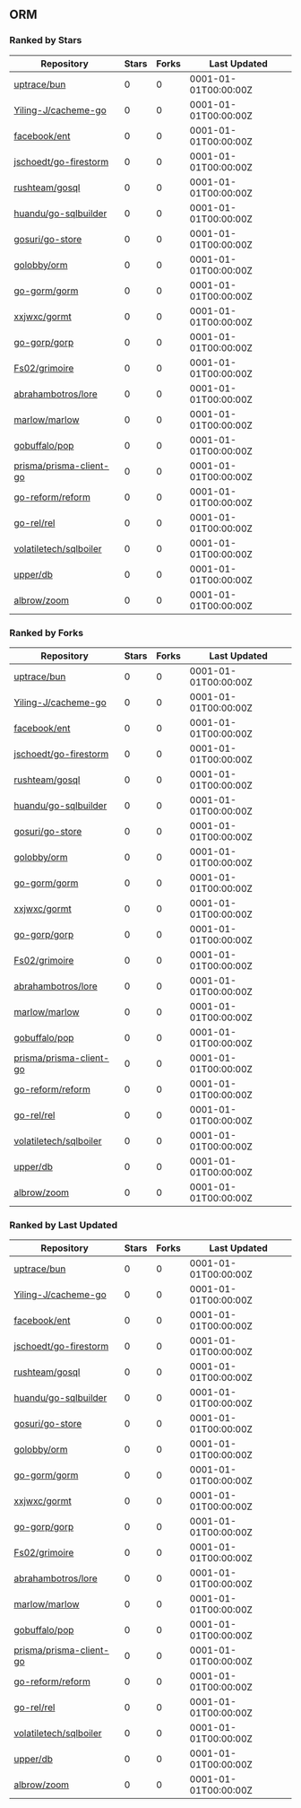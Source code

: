 ## ORM

### Ranked by Stars

| Repository | Stars | Forks | Last Updated |
|------------|-------|-------|--------------|
| [uptrace/bun](https://github.com/uptrace/bun) | 0 | 0 | 0001-01-01T00:00:00Z |
| [Yiling-J/cacheme-go](https://github.com/Yiling-J/cacheme-go) | 0 | 0 | 0001-01-01T00:00:00Z |
| [facebook/ent](https://github.com/facebook/ent) | 0 | 0 | 0001-01-01T00:00:00Z |
| [jschoedt/go-firestorm](https://github.com/jschoedt/go-firestorm) | 0 | 0 | 0001-01-01T00:00:00Z |
| [rushteam/gosql](https://github.com/rushteam/gosql) | 0 | 0 | 0001-01-01T00:00:00Z |
| [huandu/go-sqlbuilder](https://github.com/huandu/go-sqlbuilder) | 0 | 0 | 0001-01-01T00:00:00Z |
| [gosuri/go-store](https://github.com/gosuri/go-store) | 0 | 0 | 0001-01-01T00:00:00Z |
| [golobby/orm](https://github.com/golobby/orm) | 0 | 0 | 0001-01-01T00:00:00Z |
| [go-gorm/gorm](https://github.com/go-gorm/gorm) | 0 | 0 | 0001-01-01T00:00:00Z |
| [xxjwxc/gormt](https://github.com/xxjwxc/gormt) | 0 | 0 | 0001-01-01T00:00:00Z |
| [go-gorp/gorp](https://github.com/go-gorp/gorp) | 0 | 0 | 0001-01-01T00:00:00Z |
| [Fs02/grimoire](https://github.com/Fs02/grimoire) | 0 | 0 | 0001-01-01T00:00:00Z |
| [abrahambotros/lore](https://github.com/abrahambotros/lore) | 0 | 0 | 0001-01-01T00:00:00Z |
| [marlow/marlow](https://github.com/marlow/marlow) | 0 | 0 | 0001-01-01T00:00:00Z |
| [gobuffalo/pop](https://github.com/gobuffalo/pop) | 0 | 0 | 0001-01-01T00:00:00Z |
| [prisma/prisma-client-go](https://github.com/prisma/prisma-client-go) | 0 | 0 | 0001-01-01T00:00:00Z |
| [go-reform/reform](https://github.com/go-reform/reform) | 0 | 0 | 0001-01-01T00:00:00Z |
| [go-rel/rel](https://github.com/go-rel/rel) | 0 | 0 | 0001-01-01T00:00:00Z |
| [volatiletech/sqlboiler](https://github.com/volatiletech/sqlboiler) | 0 | 0 | 0001-01-01T00:00:00Z |
| [upper/db](https://github.com/upper/db) | 0 | 0 | 0001-01-01T00:00:00Z |
| [albrow/zoom](https://github.com/albrow/zoom) | 0 | 0 | 0001-01-01T00:00:00Z |

### Ranked by Forks

| Repository | Stars | Forks | Last Updated |
|------------|-------|-------|--------------|
| [uptrace/bun](https://github.com/uptrace/bun) | 0 | 0 | 0001-01-01T00:00:00Z |
| [Yiling-J/cacheme-go](https://github.com/Yiling-J/cacheme-go) | 0 | 0 | 0001-01-01T00:00:00Z |
| [facebook/ent](https://github.com/facebook/ent) | 0 | 0 | 0001-01-01T00:00:00Z |
| [jschoedt/go-firestorm](https://github.com/jschoedt/go-firestorm) | 0 | 0 | 0001-01-01T00:00:00Z |
| [rushteam/gosql](https://github.com/rushteam/gosql) | 0 | 0 | 0001-01-01T00:00:00Z |
| [huandu/go-sqlbuilder](https://github.com/huandu/go-sqlbuilder) | 0 | 0 | 0001-01-01T00:00:00Z |
| [gosuri/go-store](https://github.com/gosuri/go-store) | 0 | 0 | 0001-01-01T00:00:00Z |
| [golobby/orm](https://github.com/golobby/orm) | 0 | 0 | 0001-01-01T00:00:00Z |
| [go-gorm/gorm](https://github.com/go-gorm/gorm) | 0 | 0 | 0001-01-01T00:00:00Z |
| [xxjwxc/gormt](https://github.com/xxjwxc/gormt) | 0 | 0 | 0001-01-01T00:00:00Z |
| [go-gorp/gorp](https://github.com/go-gorp/gorp) | 0 | 0 | 0001-01-01T00:00:00Z |
| [Fs02/grimoire](https://github.com/Fs02/grimoire) | 0 | 0 | 0001-01-01T00:00:00Z |
| [abrahambotros/lore](https://github.com/abrahambotros/lore) | 0 | 0 | 0001-01-01T00:00:00Z |
| [marlow/marlow](https://github.com/marlow/marlow) | 0 | 0 | 0001-01-01T00:00:00Z |
| [gobuffalo/pop](https://github.com/gobuffalo/pop) | 0 | 0 | 0001-01-01T00:00:00Z |
| [prisma/prisma-client-go](https://github.com/prisma/prisma-client-go) | 0 | 0 | 0001-01-01T00:00:00Z |
| [go-reform/reform](https://github.com/go-reform/reform) | 0 | 0 | 0001-01-01T00:00:00Z |
| [go-rel/rel](https://github.com/go-rel/rel) | 0 | 0 | 0001-01-01T00:00:00Z |
| [volatiletech/sqlboiler](https://github.com/volatiletech/sqlboiler) | 0 | 0 | 0001-01-01T00:00:00Z |
| [upper/db](https://github.com/upper/db) | 0 | 0 | 0001-01-01T00:00:00Z |
| [albrow/zoom](https://github.com/albrow/zoom) | 0 | 0 | 0001-01-01T00:00:00Z |

### Ranked by Last Updated

| Repository | Stars | Forks | Last Updated |
|------------|-------|-------|--------------|
| [uptrace/bun](https://github.com/uptrace/bun) | 0 | 0 | 0001-01-01T00:00:00Z |
| [Yiling-J/cacheme-go](https://github.com/Yiling-J/cacheme-go) | 0 | 0 | 0001-01-01T00:00:00Z |
| [facebook/ent](https://github.com/facebook/ent) | 0 | 0 | 0001-01-01T00:00:00Z |
| [jschoedt/go-firestorm](https://github.com/jschoedt/go-firestorm) | 0 | 0 | 0001-01-01T00:00:00Z |
| [rushteam/gosql](https://github.com/rushteam/gosql) | 0 | 0 | 0001-01-01T00:00:00Z |
| [huandu/go-sqlbuilder](https://github.com/huandu/go-sqlbuilder) | 0 | 0 | 0001-01-01T00:00:00Z |
| [gosuri/go-store](https://github.com/gosuri/go-store) | 0 | 0 | 0001-01-01T00:00:00Z |
| [golobby/orm](https://github.com/golobby/orm) | 0 | 0 | 0001-01-01T00:00:00Z |
| [go-gorm/gorm](https://github.com/go-gorm/gorm) | 0 | 0 | 0001-01-01T00:00:00Z |
| [xxjwxc/gormt](https://github.com/xxjwxc/gormt) | 0 | 0 | 0001-01-01T00:00:00Z |
| [go-gorp/gorp](https://github.com/go-gorp/gorp) | 0 | 0 | 0001-01-01T00:00:00Z |
| [Fs02/grimoire](https://github.com/Fs02/grimoire) | 0 | 0 | 0001-01-01T00:00:00Z |
| [abrahambotros/lore](https://github.com/abrahambotros/lore) | 0 | 0 | 0001-01-01T00:00:00Z |
| [marlow/marlow](https://github.com/marlow/marlow) | 0 | 0 | 0001-01-01T00:00:00Z |
| [gobuffalo/pop](https://github.com/gobuffalo/pop) | 0 | 0 | 0001-01-01T00:00:00Z |
| [prisma/prisma-client-go](https://github.com/prisma/prisma-client-go) | 0 | 0 | 0001-01-01T00:00:00Z |
| [go-reform/reform](https://github.com/go-reform/reform) | 0 | 0 | 0001-01-01T00:00:00Z |
| [go-rel/rel](https://github.com/go-rel/rel) | 0 | 0 | 0001-01-01T00:00:00Z |
| [volatiletech/sqlboiler](https://github.com/volatiletech/sqlboiler) | 0 | 0 | 0001-01-01T00:00:00Z |
| [upper/db](https://github.com/upper/db) | 0 | 0 | 0001-01-01T00:00:00Z |
| [albrow/zoom](https://github.com/albrow/zoom) | 0 | 0 | 0001-01-01T00:00:00Z |

